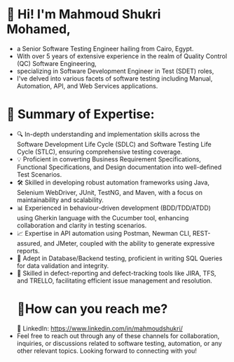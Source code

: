 # 👋 Hi! I'm Mahmoud Shukri Mohamed,
-  a Senior Software Testing Engineer hailing from Cairo, Egypt.
-  With over 5 years of extensive experience in the realm of Quality Control (QC) Software Engineering,
- specializing in Software Development Engineer in Test (SDET) roles,
-  I've delved into various facets of software testing including Manual, Automation, API, and Web Services applications.
  # 👀 Summary of Expertise:
- 🔍 In-depth understanding and implementation skills across the Software Development Life Cycle (SDLC) and Software Testing Life Cycle (STLC), ensuring comprehensive testing coverage.
- 💡 Proficient in converting Business Requirement Specifications, Functional Specifications, and Design documentation into well-defined Test Scenarios.
- 🛠️ Skilled in developing robust automation frameworks using Java, Selenium WebDriver, JUnit, TestNG, and Maven, with a focus on maintainability and scalability.
- 📊 Experienced in behaviour-driven development (BDD/TDD/ATDD) using Gherkin language with the Cucumber tool, enhancing collaboration and clarity in testing scenarios.
- 📈 Expertise in API automation using Postman, Newman CLI, REST-assured, and JMeter, coupled with the ability to generate expressive reports.
- 🔬 Adept in Database/Backend testing, proficient in writing SQL Queries for data validation and integrity.
- 📝 Skilled in defect-reporting and defect-tracking tools like JIRA, TFS, and TRELLO, facilitating efficient issue management and resolution.
  # 📧How can you reach me?
  🔗 LinkedIn: https://www.linkedin.com/in/mahmoudshukri/
- Feel free to reach out through any of these channels for collaboration, inquiries, or discussions related to software testing, automation, or any other relevant topics. Looking forward to connecting with you!
<!---
mahmoudshukri/mahmoudshukri is a ✨ special ✨ repository because its `README.md` (this file) appears on your GitHub profile.
You can click the Preview link to take a look at your changes.
--->
